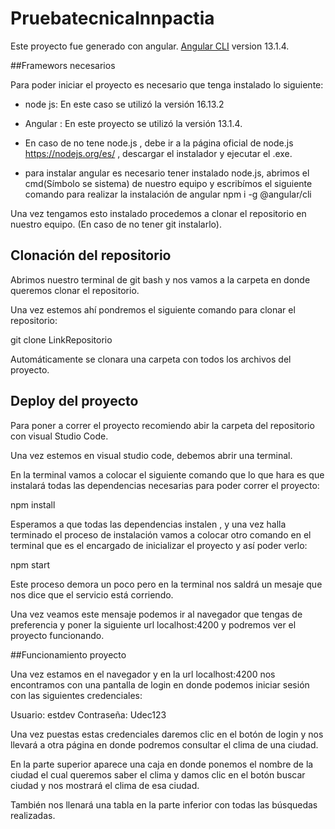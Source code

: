 # PruebatecnicaInnpactia

Este proyecto fue generado con angular. [Angular CLI](https://github.com/angular/angular-cli) version 13.1.4.

##Framewors necesarios

Para poder iniciar el proyecto es necesario que tenga instalado lo siguiente:
- node js: En este caso se utilizó la versión 16.13.2
- Angular : En este proyecto se utilizó la versión 13.1.4.

- En caso de no tene node.js , debe ir a la página oficial de node.js https://nodejs.org/es/ , descargar el instalador y ejecutar el .exe. 
- para instalar angular es necesario tener instalado node.js, abrimos el cmd(Símbolo se sistema) de nuestro equipo y escribímos el siguiente comando para realizar la instalación de angular npm i -g @angular/cli

Una vez tengamos esto instalado procedemos a clonar el repositorio en nuestro equipo. (En caso de no tener git instalarlo).

## Clonación del repositorio 

Abrimos nuestro terminal de git bash y nos vamos a la carpeta en donde queremos clonar el repositorio.

Una vez estemos ahí pondremos el siguiente comando para clonar el repositorio:

git clone LinkRepositorio

Automáticamente se clonara una carpeta con todos los archivos del proyecto.


## Deploy del proyecto

Para poner a correr el proyecto recomiendo abir la carpeta del repositorio con visual Studio Code.

Una vez estemos en visual studio code, debemos abrir una terminal.

En la terminal vamos a colocar el siguiente comando que lo que hara es que instalará todas las dependencias necesarias para poder correr el proyecto:

npm install

Esperamos a que todas las dependencias instalen , y una vez halla terminado el proceso de instalación vamos a colocar otro comando en el terminal que es el encargado de inicializar el proyecto y así poder verlo:

npm start 

Este proceso demora un poco pero en la terminal nos saldrá un mesaje que nos dice que el servicio está corriendo. 

Una vez veamos este mensaje podemos ir al navegador que tengas de preferencia y poner la siguiente url localhost:4200 y podremos ver el proyecto funcionando.

##Funcionamiento proyecto

Una vez estamos en el navegador y en la url localhost:4200 nos encontramos con una pantalla de login en donde podemos iniciar sesión con las siguientes credenciales: 

Usuario: estdev
Contraseña: Udec123

Una vez puestas estas credenciales daremos clic en el botón de login y nos llevará a otra página en donde podremos consultar el clima de una ciudad. 

En la parte superior aparece una caja en donde ponemos el nombre de la ciudad el cual queremos saber el clima y damos clic en el botón buscar ciudad y nos mostrará el clima de esa ciudad.

También nos llenará una tabla en la parte inferior con todas las búsquedas realizadas.



 


